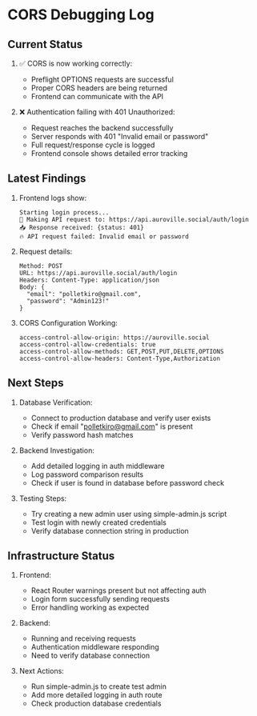 # CORS Debugging Log

## Current Status
1. ✅ CORS is now working correctly:
   - Preflight OPTIONS requests are successful
   - Proper CORS headers are being returned
   - Frontend can communicate with the API

2. ❌ Authentication failing with 401 Unauthorized:
   - Request reaches the backend successfully
   - Server responds with 401 "Invalid email or password"
   - Full request/response cycle is logged
   - Frontend console shows detailed error tracking

## Latest Findings
1. Frontend logs show:
   ```
   Starting login process...
   🚀 Making API request to: https://api.auroville.social/auth/login
   📥 Response received: {status: 401}
   🔥 API request failed: Invalid email or password
   ```

2. Request details:
   ```
   Method: POST
   URL: https://api.auroville.social/auth/login
   Headers: Content-Type: application/json
   Body: {
     "email": "polletkiro@gmail.com",
     "password": "Admin123!"
   }
   ```

3. CORS Configuration Working:
   ```
   access-control-allow-origin: https://auroville.social
   access-control-allow-credentials: true
   access-control-allow-methods: GET,POST,PUT,DELETE,OPTIONS
   access-control-allow-headers: Content-Type,Authorization
   ```

## Next Steps
1. Database Verification:
   - Connect to production database and verify user exists
   - Check if email "polletkiro@gmail.com" is present
   - Verify password hash matches

2. Backend Investigation:
   - Add detailed logging in auth middleware
   - Log password comparison results
   - Check if user is found in database before password check

3. Testing Steps:
   - Try creating a new admin user using simple-admin.js script
   - Test login with newly created credentials
   - Verify database connection string in production

## Infrastructure Status
1. Frontend:
   - React Router warnings present but not affecting auth
   - Login form successfully sending requests
   - Error handling working as expected

2. Backend:
   - Running and receiving requests
   - Authentication middleware responding
   - Need to verify database connection

3. Next Actions:
   - Run simple-admin.js to create test admin
   - Add more detailed logging in auth route
   - Check production database credentials